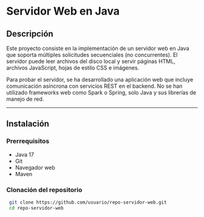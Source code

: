 # Servidor Web en Java

## Descripción

Este proyecto consiste en la implementación de un servidor web en Java que soporta múltiples solicitudes secuenciales (no concurrentes). El servidor puede leer archivos del disco local y servir páginas HTML, archivos JavaScript, hojas de estilo CSS e imágenes.

Para probar el servidor, se ha desarrollado una aplicación web que incluye comunicación asíncrona con servicios REST en el backend. No se han utilizado frameworks web como Spark o Spring, solo Java y sus librerías de manejo de red.

---

## Instalación

### Prerrequisitos
- Java 17
- Git
- Navegador web
- Maven

### Clonación del repositorio
```sh
 git clone https://github.com/usuario/repo-servidor-web.git
 cd repo-servidor-web
